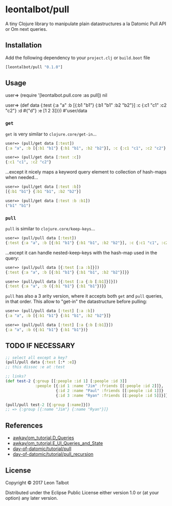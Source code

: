 # leontalbot/pull

A tiny Clojure library to manipulate plain datastructures a la Datomic Pull API or Om next queries. 

## Installation
Add the following dependency to your `project.clj` or `build.boot` file

```clojure
[leontalbot/pull "0.1.0"]
```

## Usage

user=> (require '[leontalbot.pull.core :as pull])
nil

user=> (def data {:test {:a "a" :b [{:b1 "b1"} {:b1 "b1" :b2 "b2"}] :c {:c1 "c1" :c2 "c2"} :d #{"d"} :e [1 2 3]}})
#'user/data


### `get`

`get` is very similar to `clojure.core/get-in`...

```clojure
user=> (pull/get data [:test])
{:a "a", :b [{:b1 "b1"} {:b1 "b1", :b2 "b2"}], :c {:c1 "c1", :c2 "c2"}, :d #{"d"}, :e [1 2 3]}

user=> (pull/get data [:test :c])
{:c1 "c1", :c2 "c2"}
```
...except it nicely maps a keyword query element to collection of hash-maps when needed...

```clojure 
user=> (pull/get data [:test :b])
[{:b1 "b1"} {:b1 "b1", :b2 "b2"}]

user=> (pull/get data [:test :b :b1])
("b1" "b1")
```

### `pull`
`pull` is similar to `clojure.core/keep-keys`...

```clojure
user=> (pull/pull data [:test])
{:test {:a "a", :b [{:b1 "b1"} {:b1 "b1", :b2 "b2"}], :c {:c1 "c1", :c2 "c2"}, :d #{"d"}, :e [1 2 3]}}
```
...except it can handle nested-keep-keys with the hash-map used in the query:
```clojure
user=> (pull/pull data [{:test [:a :b]}])
{:test {:a "a", :b [{:b1 "b1"} {:b1 "b1", :b2 "b2"}]}}

user=> (pull/pull data [{:test [:a {:b [:b1]}]}])
{:test {:a "a", :b ({:b1 "b1"} {:b1 "b1"})}}

```
`pull` has also a 3 arity version, where it accepts both `get` and `pull` queries, in that order. This allow to "get-in" the datastructure before pulling:

```clojure
user=> (pull/pull data [:test] [:a :b])
{:a "a", :b [{:b1 "b1"} {:b1 "b1", :b2 "b2"}]}

user=> (pull/pull data [:test] [:a {:b [:b1]}])
{:a "a", :b ({:b1 "b1"} {:b1 "b1"})}
```

## TODO IF NECESSARY

```clojure
;; select all except a key?
(pull/pull data {:test [:* :e]}
;; this dissoc :e at :test

;; links?
(def test-2 {:group [[:people :id 1] [:people :id 3]] 
             :people [{:id 1 :name "Jim" :friends [[:people :id 2]]},
                      {:id 2 :name "Paul" :friends [[:people :id 1]]}
                      {:id 3 :name "Ryan" :friends [[:people :id 5]]}]})

(pull/pull test-2 [{:group [:name]}])
;; => {:group [{:name "Jim"} {:name "Ryan"}]}

```

## References
* [awkay/om_tutorial.D_Queries](https://awkay.github.io/om-tutorial/#!/om_tutorial.D_Queries)
* [awkay/om_tutorial.E_UI_Queries_and_State](https://awkay.github.io/om-tutorial/#!/om_tutorial.E_UI_Queries_and_State)
* [day-of-datomic/tutorial/pull](https://github.com/Datomic/day-of-datomic/blob/master/tutorial/pull.clj)
* [day-of-datomic/tutorial/pull_recursion](https://github.com/Datomic/day-of-datomic/blob/master/tutorial/pull_recursion.clj)

## License

Copyright © 2017 Leon Talbot

Distributed under the Eclipse Public License either version 1.0 or (at
your option) any later version.
